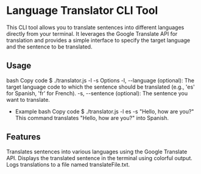 # Language Translator CLI Tool
This CLI tool allows you to translate sentences into different languages directly from your terminal. It leverages the Google Translate API for translation and provides a simple interface to specify the target language and the sentence to be translated.

## Usage
bash
Copy code
$ ./translator.js -l <language> -s <sentence>
Options
-l, --language (optional): The target language code to which the sentence should be translated (e.g., 'es' for Spanish, 'fr' for French).
-s, --sentence (optional): The sentence you want to translate.
* Example
bash
Copy code
$ ./translator.js -l es -s "Hello, how are you?"
This command translates "Hello, how are you?" into Spanish.

## Features
Translates sentences into various languages using the Google Translate API.
Displays the translated sentence in the terminal using colorful output.
Logs translations to a file named translateFile.txt.
